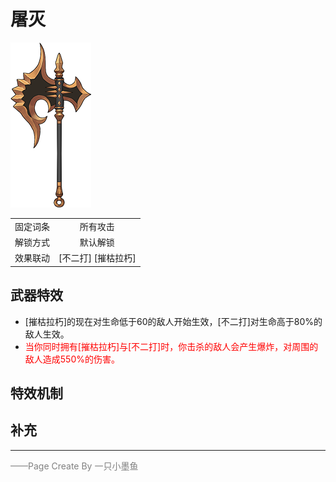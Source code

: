 # 屠灭

![屠灭](../Img/Texture2D_Sword/屠灭.png)

|||
|:----:|:----:|
|固定词条|所有攻击|
|解锁方式|默认解锁|
|效果联动|[不二打] [摧枯拉朽]|


## 武器特效
- [摧枯拉朽]的现在对生命低于60的敌人开始生效，[不二打]对生命高于80%的敌人生效。
- <font color=red>当你同时拥有[摧枯拉朽]与[不二打]时，你击杀的敌人会产生爆炸，对周围的敌人造成550%的伤害。</font>

## 特效机制

## 补充

---

<font color=grey>——Page Create By 一只小墨鱼</font>
